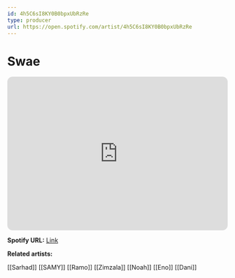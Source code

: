 ```yaml
---
id: 4h5C6sI8KY0B0bpxUbRzRe
type: producer
url: https://open.spotify.com/artist/4h5C6sI8KY0B0bpxUbRzRe
---
```

# Swae

<iframe style="border-radius:12px" src="https://open.spotify.com/embed/artist/4h5C6sI8KY0B0bpxUbRzRe" width="100%" height="352" frameBorder="0" allowfullscreen="" allow="autoplay; clipboard-write; encrypted-media; fullscreen; picture-in-picture" loading="lazy"></iframe>

**Spotify URL:** [Link](https://open.spotify.com/artist/4h5C6sI8KY0B0bpxUbRzRe)

**Related artists:**

[[Sarhad]]
[[SAMY]]
[[Ramo]]
[[Zimzala]]
[[Noah]]
[[Eno]]
[[Dani]]
